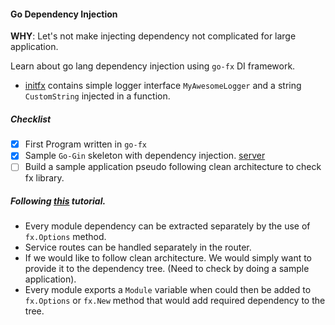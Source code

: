 #### Go Dependency Injection

**WHY**: Let's not make injecting dependency not complicated for large application.

Learn about go lang dependency injection using `go-fx` DI framework.

- [initfx](/initfx) contains simple logger interface `MyAwesomeLogger` and a string `CustomString` injected in a function.

##### Checklist

- [x] First Program written in `go-fx`
- [x] Sample `Go-Gin` skeleton with dependency injection. [server](/server)
- [ ] Build a sample application pseudo following clean architecture to check fx library.

##### Following [this](https://pmihaylov.com/shared-components-go-microservices/) tutorial.

- Every module dependency can be extracted separately by the use of `fx.Options` method.
- Service routes can be handled separately in the router.
- If we would like to follow clean architecture. We would simply want to provide it to the dependency tree. (Need to check by doing a sample application).
- Every module exports a `Module` variable when could then be added to `fx.Options` or `fx.New` method that would add required dependency to the tree.